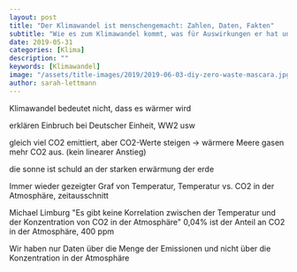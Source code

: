 ```yaml
---
layout: post
title: "Der Klimawandel ist menschengemacht: Zahlen, Daten, Fakten"
subtitle: "Wie es zum Klimawandel kommt, was für Auswirkungen er hat und wie wir ihn stoppen können"
date: 2019-05-31
categories: [Klima]
description: ""
keywords: [Klimawandel]
image: "/assets/title-images/2019/2019-06-03-diy-zero-waste-mascara.jpg"
author: sarah-lettmann
---
```



Klimawandel bedeutet nicht, dass es wärmer wird

erklären Einbruch bei Deutscher Einheit, WW2 usw

gleich viel CO2 emittiert, aber CO2-Werte steigen -> wärmere Meere gasen mehr CO2 aus. (kein linearer Anstieg)

die sonne ist schuld an der starken erwärmung der erde

Immer wieder gezeigter Graf von Temperatur, Temperatur vs. CO2 in der Atmosphäre, zeitausschnitt

Michael Limburg "Es gibt keine Korrelation zwischen der Temperatur und der Konzentration von CO2 in der Atmosphäre" 0,04% ist der Anteil an CO2 in der Atmosphäre, 400 ppm

Wir haben nur Daten über die Menge der Emissionen und nicht über die Konzentration in der Atmosphäre
